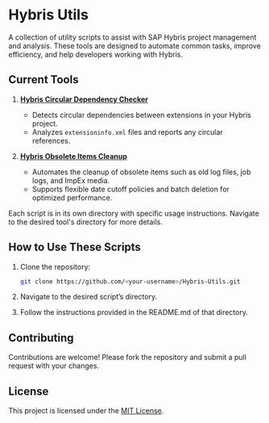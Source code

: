 # Hybris Utils

A collection of utility scripts to assist with SAP Hybris project management and analysis. These tools are designed to automate common tasks, improve efficiency, and help developers working with Hybris.

## Current Tools

1. **[Hybris Circular Dependency Checker](HybrisCircularDependencyChecker)**
   - Detects circular dependencies between extensions in your Hybris project.
   - Analyzes `extensioninfo.xml` files and reports any circular references.

2. **[Hybris Obsolete Items Cleanup](HybrisObsoleteItemsCleanup)**
   - Automates the cleanup of obsolete items such as old log files, job logs, and ImpEx media.
   - Supports flexible date cutoff policies and batch deletion for optimized performance.

Each script is in its own directory with specific usage instructions. Navigate to the desired tool's directory for more details.

## How to Use These Scripts

1. Clone the repository:
   ```bash
   git clone https://github.com/<your-username>/Hybris-Utils.git
   ```
2. Navigate to the desired script’s directory.

3. Follow the instructions provided in the README.md of that directory.

## Contributing

Contributions are welcome! Please fork the repository and submit a pull request with your changes.

## License

This project is licensed under the [MIT License](LICENSE).